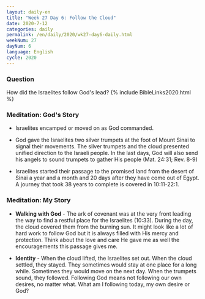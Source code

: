 ```yaml
---
layout: daily-en
title: "Week 27 Day 6: Follow the Cloud"
date: 2020-7-12 
categories: daily
permalink: /en/daily/2020/wk27-day6-daily.html
weekNum: 27
dayNum: 6
language: English
cycle: 2020
---
```

### Question     
How did the Israelites follow God's lead?
{% include BibleLinks2020.html %} 

### Meditation: God's Story   
+ Israelites encamped or moved on as God commanded. 

+ God gave the Israelites two silver trumpets at the foot of Mount Sinai to signal their movements. The silver trumpets and the cloud presented unified direction to the Israeli people. In the last days, God will also send his angels to sound trumpets to gather His people (Mat. 24:31; Rev. 8-9) 

+ Israelites started their passage to the promised land from the desert of Sinai a year and a month and 20 days after they have come out of Egypt. A journey that took 38 years to complete is covered in 10:11-22:1. 

### Meditation: My Story   
+ **Walking with God** - The ark of covenant was at the very front leading the way to find a restful place for the Israelites (10:33). During the day, the cloud covered them from the burning sun. It might look like a lot of hard work to follow God but it is always filled with His mercy and protection. Think about the love and care He gave me as well the encouragements this passage gives me. 

+ **Identity** - When the cloud lifted, the Israelites set out. When the cloud settled, they stayed. They sometimes would stay at one place for a long while. Sometimes they would move on the next day. When the trumpets sound, they followed. Following God means not following our own desires, no matter what. What am I following today, my own desire or God? 

